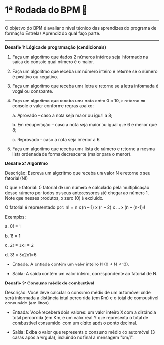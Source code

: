 # 1ª Rodada do BPM 🚀

<hr>

O objetivo do BPM é avaliar o nível técnico das aprendizes do programa de formação Estrelas Aprendiz do qual faço parte.

<hr>

**Desafio 1: Lógica de programação (condicionais)**

1.	Faça um algoritmo que dados 2 números inteiros seja informado na saída do console qual número é o maior.


2.	Faça um algoritmo que receba um número inteiro e retorne se o número é positivo ou negativo.


3.	Faça um algoritmo que receba uma letra e retorne se a letra informada é vogal ou consoante.


4.	Faça um algoritmo que receba uma nota entre 0 e 10, e retorne no console o valor conforme regras abaixo:

      a.	Aprovado – caso a nota seja maior ou igual a 8;

      b.	Em recuperação – caso a nota seja maior ou igual que 6 e menor que 8;

      c.	Reprovado – caso a nota seja inferior a 6.


5.	Faça um algoritmo que receba uma lista de número e retorne a mesma lista ordenada de forma decrescente (maior para o menor).

**Desafio 2: Algoritmo**

Descrição: Escreva um algoritmo que receba um valor N e retorne o seu fatorial (N!)

O que é fatorial: O fatorial de um número é calculado pela multiplicação desse número por todos os seus
antecessores até chegar ao número 1. Note que nesses produtos, o zero (0) é excluído.

O fatorial é representado por:
n! = n x (n – 1) x (n – 2) x ... x (n – (n-1))!

Exemplos:

a.	0! = 1

b.	1! = 1

c.	2! = 2x1 = 2

d.	3! = 3x2x1=6

- Entrada:
A entrada contém um valor inteiro N (0 < N < 13).


- Saída:
A saída contém um valor inteiro, correspondente ao fatorial de N.


**Desafio 3: Consumo médio de combustível**

Descrição: Você deve calcular o consumo médio de um automóvel onde será informada a
distância total percorrida (em Km) e o total de combustível consumido (em
litros).

- Entrada:
Você receberá dois valores: um valor inteiro X com a distância total percorrida
(em Km, e um valor real Y que representa o total de combustível consumido, com
um dígito após o ponto decimal.


- Saída:
Exiba o valor que representa o consumo médio do automóvel (3 casas após a
vírgula), incluindo no final a mensagem "km/l". 